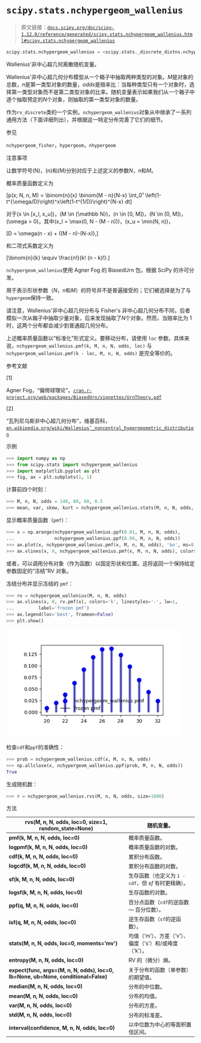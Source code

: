 # `scipy.stats.nchypergeom_wallenius`

> 原文链接：[`docs.scipy.org/doc/scipy-1.12.0/reference/generated/scipy.stats.nchypergeom_wallenius.html#scipy.stats.nchypergeom_wallenius`](https://docs.scipy.org/doc/scipy-1.12.0/reference/generated/scipy.stats.nchypergeom_wallenius.html#scipy.stats.nchypergeom_wallenius)

```py
scipy.stats.nchypergeom_wallenius = <scipy.stats._discrete_distns.nchypergeom_wallenius_gen object>
```

Wallenius'非中心超几何离散随机变量。

Wallenius'非中心超几何分布模型从一个箱子中抽取两种类型的对象。*M*是对象的总数，*n*是第一类型对象的数量，*odds*是赔率比：当每种类型只有一个对象时，选择第一类型对象而不是第二类型对象的比率。随机变量表示如果我们从一个箱子中逐个抽取预定的*N*个对象，则抽取的第一类型对象的数量。

作为`rv_discrete`类的一个实例，`nchypergeom_wallenius`对象从中继承了一系列通用方法（下面详细列出），并根据这一特定分布完善了它们的细节。

参见

`nchypergeom_fisher`，`hypergeom`，`nhypergeom`

注意事项

让数学符号\(N\)，\(n\)和\(M\)分别对应于上述定义的参数*N*，*n*和*M*。

概率质量函数定义为

\[p(x; N, n, M) = \binom{n}{x} \binom{M - n}{N-x} \int_0¹ \left(1-t^{\omega/D}\right)^x\left(1-t^{1/D}\right)^{N-x} dt\]

对于\(x \in [x_l, x_u]\)，\(M \in {\mathbb N}\)，\(n \in [0, M]\)，\(N \in [0, M]\)，\(\omega > 0\)，其中\(x_l = \max(0, N - (M - n))\)，\(x_u = \min(N, n)\)，

\[D = \omega(n - x) + ((M - n)-(N-x)),\]

和二项式系数定义为

\[\binom{n}{k} \equiv \frac{n!}{k! (n - k)!}.\]

`nchypergeom_wallenius`使用 Agner Fog 的 BiasedUrn 包，根据 SciPy 的许可分发。

用于表示形状参数（*N*，*n*和*M*）的符号并不是普遍接受的；它们被选择是为了与`hypergeom`保持一致。

请注意，Wallenius'非中心超几何分布与 Fisher's 非中心超几何分布不同，后者模拟一次从箱子中抽取少量对象，后来发现抽取了*N*个对象。然而，当赔率比为 1 时，这两个分布都会减少到普通超几何分布。

上述概率质量函数以“标准化”形式定义。要移动分布，请使用 `loc` 参数。具体来说，`nchypergeom_wallenius.pmf(k, M, n, N, odds, loc)` 与 `nchypergeom_wallenius.pmf(k - loc, M, n, N, odds)` 是完全等价的。

参考文献

[1]

Agner Fog，“偏倚球理论”。[`cran.r-project.org/web/packages/BiasedUrn/vignettes/UrnTheory.pdf`](https://cran.r-project.org/web/packages/BiasedUrn/vignettes/UrnTheory.pdf)

[2]

“瓦列尼乌斯非中心超几何分布”，维基百科，[`en.wikipedia.org/wiki/Wallenius’_noncentral_hypergeometric_distribution`](https://en.wikipedia.org/wiki/Wallenius'_noncentral_hypergeometric_distribution)

示例

```py
>>> import numpy as np
>>> from scipy.stats import nchypergeom_wallenius
>>> import matplotlib.pyplot as plt
>>> fig, ax = plt.subplots(1, 1) 
```

计算前四个时刻：

```py
>>> M, n, N, odds = 140, 80, 60, 0.5
>>> mean, var, skew, kurt = nchypergeom_wallenius.stats(M, n, N, odds, moments='mvsk') 
```

显示概率质量函数（`pmf`）：

```py
>>> x = np.arange(nchypergeom_wallenius.ppf(0.01, M, n, N, odds),
...               nchypergeom_wallenius.ppf(0.99, M, n, N, odds))
>>> ax.plot(x, nchypergeom_wallenius.pmf(x, M, n, N, odds), 'bo', ms=8, label='nchypergeom_wallenius pmf')
>>> ax.vlines(x, 0, nchypergeom_wallenius.pmf(x, M, n, N, odds), colors='b', lw=5, alpha=0.5) 
```

或者，可以调用分布对象（作为函数）以固定形状和位置。这将返回一个保持给定参数固定的“冻结”RV 对象。

冻结分布并显示冻结的 `pmf`：

```py
>>> rv = nchypergeom_wallenius(M, n, N, odds)
>>> ax.vlines(x, 0, rv.pmf(x), colors='k', linestyles='-', lw=1,
...         label='frozen pmf')
>>> ax.legend(loc='best', frameon=False)
>>> plt.show() 
```

![../../_images/scipy-stats-nchypergeom_wallenius-1_00_00.png](img/2c48c9d7380ff3a6ca625c1d17e48069.png)

检查`cdf`和`ppf`的准确性：

```py
>>> prob = nchypergeom_wallenius.cdf(x, M, n, N, odds)
>>> np.allclose(x, nchypergeom_wallenius.ppf(prob, M, n, N, odds))
True 
```

生成随机数：

```py
>>> r = nchypergeom_wallenius.rvs(M, n, N, odds, size=1000) 
```

方法

| **rvs(M, n, N, odds, loc=0, size=1, random_state=None)** | 随机变量。 |
| --- | --- |
| **pmf(k, M, n, N, odds, loc=0)** | 概率质量函数。 |
| **logpmf(k, M, n, N, odds, loc=0)** | 概率质量函数的对数。 |
| **cdf(k, M, n, N, odds, loc=0)** | 累积分布函数。 |
| **logcdf(k, M, n, N, odds, loc=0)** | 累积分布函数的对数。 |
| **sf(k, M, n, N, odds, loc=0)** | 生存函数（也定义为 `1 - cdf`，但 *sf* 有时更精确）。 |
| **logsf(k, M, n, N, odds, loc=0)** | 生存函数的对数。 |
| **ppf(q, M, n, N, odds, loc=0)** | 百分点函数（`cdf`的逆函数 — 百分位数）。 |
| **isf(q, M, n, N, odds, loc=0)** | 逆生存函数（`sf`的逆函数）。 |
| **stats(M, n, N, odds, loc=0, moments=’mv’)** | 均值（‘m’）、方差（‘v’）、偏度（‘s’）和/或峰度（‘k’）。 |
| **entropy(M, n, N, odds, loc=0)** | RV 的（微分）熵。 |
| **expect(func, args=(M, n, N, odds), loc=0, lb=None, ub=None, conditional=False)** | 关于分布的函数（单参数）的期望值。 |
| **median(M, n, N, odds, loc=0)** | 分布的中位数。 |
| **mean(M, n, N, odds, loc=0)** | 分布的均值。 |
| **var(M, n, N, odds, loc=0)** | 分布的方差。 |
| **std(M, n, N, odds, loc=0)** | 分布的标准差。 |
| **interval(confidence, M, n, N, odds, loc=0)** | 以中位数为中心的等面积置信区间。 |
